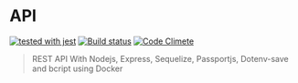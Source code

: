 # API

[![tested with jest](https://img.shields.io/badge/tested_with-jest-99424f.svg)](https://github.com/facebook/jest)
[![Build status](https://travis-ci.org/joaopaulogse/api-rest.svg?branch=master)](https://travis-ci.org/joaopaulogse/api-rest.svg?style=flat)
[![Code Climete](https://codeclimate.com/github/joaopaulogse/api-rest/api-rest)](https://codeclimate.com/github/joaopaulogse/api-rest)
> REST API With Nodejs, Express, Sequelize, Passportjs, Dotenv-save and bcript using Docker
